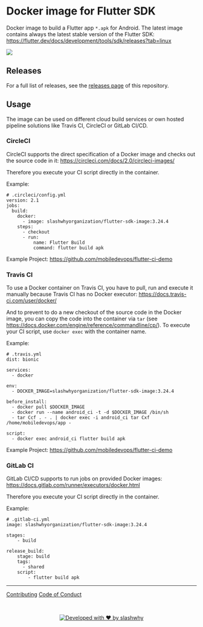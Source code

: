 # Docker image for Flutter SDK

Docker image to build a Flutter app `*.apk` for Android. The latest image contains always the latest stable version of the Flutter SDK: https://flutter.dev/docs/development/tools/sdk/releases?tab=linux

<a href="https://github.com/slashwhy/flutter-sdk-image/releases/tag/3.24.4"><img src="https://img.shields.io/badge/Current%20version-3.24.4-blue.svg"/></a>

## Releases

For a full list of releases, see the [releases page](https://github.com/slashwhy/flutter-sdk-image/releases) of this repository.

## Usage

The image can be used on different cloud build services or own hosted pipeline solutions like Travis CI, CircleCI or GitLab CI/CD.

### CircleCI

CircleCI supports the direct specification of a Docker image and checks out the source code in it: https://circleci.com/docs/2.0/circleci-images/

Therefore you execute your CI script directly in the container.

Example:

```
# .circleci/config.yml
version: 2.1
jobs:
  build:
    docker:
      - image: slashwhyorganization/flutter-sdk-image:3.24.4
    steps:
      - checkout
      - run:
          name: Flutter Build
          command: flutter build apk
```

Example Project: https://github.com/mobiledevops/flutter-ci-demo

### Travis CI

To use a Docker container on Travis CI, you have to pull, run and execute it manually because Travis CI has no Docker executor: https://docs.travis-ci.com/user/docker/

And to prevent to do a new checkout of the source code in the Docker image, you can copy the code into the container via `tar` (see https://docs.docker.com/engine/reference/commandline/cp/).
To execute your CI script, use `docker exec` with the container name.

Example:

```
# .travis.yml
dist: bionic

services:
  - docker

env:
  - DOCKER_IMAGE=slashwhyorganization/flutter-sdk-image:3.24.4

before_install:
  - docker pull $DOCKER_IMAGE
  - docker run --name android_ci -t -d $DOCKER_IMAGE /bin/sh
  - tar Ccf . - . | docker exec -i android_ci tar Cxf /home/mobiledevops/app -

script:
  - docker exec android_ci flutter build apk
```

Example Project: https://github.com/mobiledevops/flutter-ci-demo

### GitLab CI

GitLab CI/CD supports to run jobs on provided Docker images: https://docs.gitlab.com/runner/executors/docker.html

Therefore you execute your CI script directly in the container.

Example:

```
# .gitlab-ci.yml
image: slashwhyorganization/flutter-sdk-image:3.24.4

stages:
    - build

release_build:
    stage: build
    tags:
      - shared
    script:
        - flutter build apk
```

---

[Contributing](.github/CONTRIBUTING.md)
[Code of Conduct](.github/CODE_OF_CONDUCT.md)

<br>
<center> 

[![Developed with ❤️ by slashwhy](https://img.shields.io/badge/Developed_with_❤️-by_slashwhy-EA425B?labelColor=fff)](https://slashwhy.de/en/)

</center>
